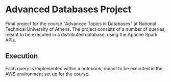 # Advanced Databases Project
Final project for the course "Advanced Topics in Databases" at National Technical
University of Athens. The project consists of a number of queries, meant to be executed
in a distributed database, using the Apache Spark APIs.

## Execution
Each query is implemented within a notebook, meant to be executed in the AWS environment
set up for the course.

